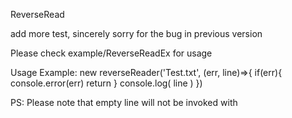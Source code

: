 ReverseRead

add more test, sincerely sorry for the bug in previous version

Please check example/ReverseReadEx for usage

Usage Example:
new reverseReader('Test.txt', (err, line)=>{
    if(err){
        console.error(err)
        return
    }
    console.log( line )
})


PS:
Please note that empty line will not be invoked with

